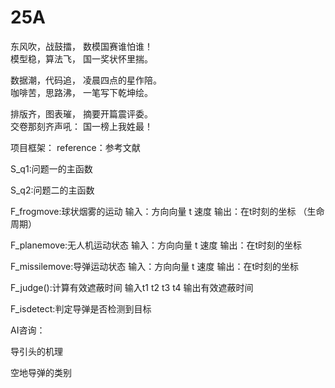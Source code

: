 # 25A
东风吹，战鼓擂，  数模国赛谁怕谁！  
模型稳，算法飞，  国一奖状怀里揣。  

数据潮，代码追，  凌晨四点的星作陪。  
咖啡苦，思路沸，  一笔写下乾坤绘。  

排版齐，图表璀，  摘要开篇震评委。  
交卷那刻齐声吼：  国一榜上我姓最！

项目框架：
reference：参考文献

S_q1:问题一的主函数

S_q2:问题二的主函数

F_frogmove:球状烟雾的运动 输入：方向向量 t 速度 输出：在t时刻的坐标 （生命周期）

F_planemove:无人机运动状态 输入：方向向量 t 速度 输出：在t时刻的坐标 

F_missilemove:导弹运动状态 输入：方向向量 t 速度 输出：在t时刻的坐标 

F_judge():计算有效遮蔽时间  输入t1 t2 t3 t4 输出有效遮蔽时间

F_isdetect:判定导弹是否检测到目标

AI咨询：

导引头的机理

空地导弹的类别
